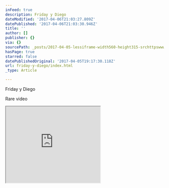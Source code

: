 ```yaml
---
inFeed: true
description: Friday y Diego
dateModified: '2017-04-06T21:03:27.809Z'
datePublished: '2017-04-06T21:03:30.946Z'
title: ''
author: []
publisher: {}
via: {}
sourcePath: _posts/2017-04-05-lessiframe-width560-height315-srchttpswwwyoutubeco.md
hasPage: true
starred: false
datePublishedOriginal: '2017-04-05T19:17:30.118Z'
url: friday-y-diego/index.html
_type: Article

---
```

Friday y Diego

Rare video

<iframe src="https://the-grid.github.io/ed-userhtml/?g=eJwlzUEOwiAQAMCvkH1AV6010ZReTK8-wFuBrZBA18ASoq_X6AdmxrDmJZFqwYnXMJx2oDyFhxcN_X4AVbLV4EWe5YLYWuteXKUa6iwnpGTIYb3e7vw-z4cjg_pxhrOjrOGLLTFyW2uMxWaibRrxP04fwREpnw" height="244" style=""></iframe>